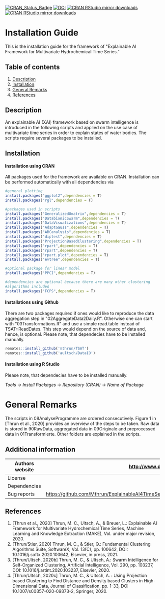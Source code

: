 [![CRAN_Status_Badge](http://www.r-pkg.org/badges/version/DatabionicSwarm)](https://cran.r-project.org/package=DatabionicSwarm)
[![DOI](https://zenodo.org/badge/250265216.svg)](https://zenodo.org/badge/latestdoi/250265216)
[![CRAN RStudio mirror downloads](https://cranlogs.r-pkg.org/badges/grand-total/DatabionicSwarm?color=blue)](https://r-pkg.org/pkg/DatabionicSwarm)
[![CRAN RStudio mirror downloads](https://cranlogs.r-pkg.org/badges/last-month/DatabionicSwarm?color=green)](https://r-pkg.org/pkg/DatabionicSwarm)

# Installation Guide


This is the installation guide for the framework of "Explainable AI Framework for Multivariate Hydrochemical Time Series."

## Table of contents

1. [Description](#description)
2. [Installation](#installation)
3. [General Remarks](#Generalremarks)
4. [References](#references)

## Description

An explainable AI (XAI) framework based on swarm intelligence is introduced in the following scripts 
and applied on the use case of multivariate time series in order to explain states of water bodies. 
The scripts require several packages to be installed.

## Installation

#### Installation using CRAN
All packages used for the framework are available on CRAN. Installation can be performed automatically with all dependencies via

```R
#general plotting
install.packages("ggplot2",dependencies = T)
install.packages("rgl",dependencies = T)

#packages used in scripts
install.packages("GeneralizedUmatrix",dependencies = T)
install.packages("DatabionicSwarm",dependencies = T)
install.packages("DataVisualizations",dependencies = T)
install.packages("AdaptGauss",dependencies = T)
install.packages("ABCanalysis",dependencies = T)
install.packages("diptest",dependencies = T)
install.packages("ProjectionBasedClustering",dependencies = T)
install.packages("rpart",dependencies = T)
install.packages("rpart",dependencies = T)
install.packages("rpart.plot",dependencies = T)
install.packages("evtree",dependencies = T)

#optional package for linear model
install.packages("PPCI",dependencies = T)

#dependencies are optional because there are many other clustering
#algorithms included
install.packages("FCPS",dependencies = T)

```

#### Installations using Github
There are two packages required if ones would like to reproduce the data aggregation step in "02AggregateData2Daily.R".
Otherwise one can start with "03Transformations.R" and use a simple read.table instead of TSAT::ReadDates.
This step would depend on the source of data and, hence, is optional.
Please note, that dependecies have to be installed manually.

```R
remotes::install_github('mthrun/TSAT')
remotes::install_github('aultsch/DataIO')
```

#### Installation using R Studio
Please note, that dependecies have to be installed manually.

*Tools -> Install Packages -> Repository (CRAN) -> Name of Package*

# General Remarks

The scripts in 08AnalyseProgramme are ordered consecutively. Figure 1 in [Thrun et al., 2020] provides an overview of the steps to be taken.
Raw data is stored in 90RawData, aggregated data in 09Originale and preprocessed data in 01Transformierte. Other folders are explained in the scripts.

## Additional information

| Authors website  | http://www.deepbionics.org/           						   |
| ---------------- |--------------------------------------------------------------:|
| License          | GPL-3                                 						   |
| Dependencies     | R (>= 3.5.0)                          						   |
| Bug reports      | https://github.com/Mthrun/ExplainableAI4TimeSeries2020/issues |


## References

1. [Thrun et al., 2020]  Thrun, M. C., Ultsch, A., & Breuer, L.: Explainable AI Framework for Multivariate Hydrochemical Time Series, Machine Learning and Knowledge Extraction (MAKE), Vol. under major revision, 2020.
2. [Thrun/Stier, 2020]  Thrun, M. C., & Stier, Q.: Fundamental Clustering Algorithms Suite, SoftwareX, Vol. 13(C), pp. 100642, DOI: 10.1016/j.softx.2020.100642, Elsevier, in press, 2021. 
3. [Thrun/Ultsch, 2020b]  Thrun, M. C., & Ultsch, A.: Swarm Intelligence for Self-Organized Clustering, Artificial Intelligence, Vol. 290, pp. 103237, DOI: 10.1016/j.artint.2020.103237, Elsevier, 2020. 
4. [Thrun/Ultsch, 2020c]  Thrun, M. C., & Ultsch, A. : Using Projection based Clustering to Find Distance and Density based Clusters in High-Dimensional Data, Journal of Classification, pp. 1-33, DOI 10.1007/s00357-020-09373-2, Springer, 2020. 

